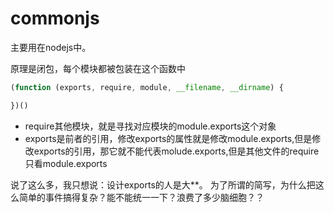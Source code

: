 # commonjs
主要用在nodejs中。

原理是闭包，每个模块都被包装在这个函数中
``` js
(function (exports, require, module, __filename, __dirname) {

})()
```

- require其他模块，就是寻找对应模块的module.exports这个对象
- exports是前者的引用，修改exports的属性就是修改module.exports,但是修改exports的引用，那它就不能代表molude.exports,但是其他文件的require只看module.exports

说了这么多，我只想说：设计exports的人是大**。 为了所谓的简写，为什么把这么简单的事件搞得复杂？能不能统一一下？浪费了多少脑细胞？？
